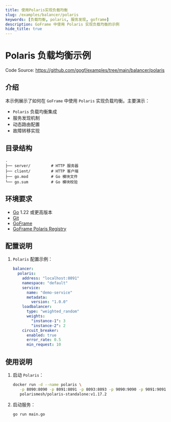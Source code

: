 ```yaml
---
title: 使用Polaris实现负载均衡
slug: /examples/balancer/polaris
keywords: [负载均衡, polaris, 服务发现, goframe]
description: GoFrame 中使用 Polaris 实现负载均衡的示例
hide_title: true
---
```


# Polaris 负载均衡示例

Code Source: https://github.com/gogf/examples/tree/main/balancer/polaris


## 介绍

本示例展示了如何在 `GoFrame` 中使用 `Polaris` 实现负载均衡。主要演示：
- `Polaris` 负载均衡集成
- 服务发现机制
- 动态路由配置
- 故障转移实现

## 目录结构

```text
.
├── server/         # HTTP 服务器
├── client/         # HTTP 客户端
├── go.mod          # Go 模块文件
└── go.sum          # Go 模块校验
```

## 环境要求

- [Go](https://golang.org/dl/) 1.22 或更高版本
- [Git](https://git-scm.com/downloads)
- [GoFrame](https://goframe.org)
- [GoFrame Polaris Registry](https://github.com/gogf/gf/tree/master/contrib/registry/polaris)

## 配置说明

1. `Polaris` 配置示例：
   ```yaml
   balancer:
     polaris:
       address: "localhost:8091"
       namespace: "default"
       service:
         name: "demo-service"
         metadata:
           version: "1.0.0"
       loadbalancer:
         type: "weighted_random"
         weights:
           "instance-1": 3
           "instance-2": 2
       circuit_breaker:
         enabled: true
         error_rate: 0.5
         min_request: 10
   ```

## 使用说明

1. 启动 `Polaris`：
   ```bash
   docker run -d --name polaris \
      -p 8090:8090 -p 8091:8091 -p 8093:8093 -p 9090:9090 -p 9091:9091 \
      polarismesh/polaris-standalone:v1.17.2
   ```

2. 启动服务：
   ```bash
   go run main.go
   ```
